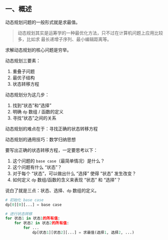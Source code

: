 ## 一、概述

动态规划问题的一般形式就是求最值。

> 动态规划其实是运筹学的一种最优化方法，只不过在计算机问题上应用比较多，比如求 最长递增子序列、最小编辑距离等。


求解动态规划的核心问题是穷举。


动态规划三要素：

1. 重叠子问题
2. 最优子结构
3. 状态转移方程



动态规划分为这几步：

1. 找到“状态”和“选择”
2. 明确 `dp` 数组 / 函数的定义
3. 寻找“状态”之间的关系



动态规划的难点在于：寻找正确的状态转移方程



动态规划的通用技巧：数学归纳思想




要写出正确的状态转移方程，一定要思考以下：

1. 这个问题的 `base case`（最简单情况）是什么？
2. 这个问题有什么 “状态”？
3. 对于每个 “状态”，可以做出什么 “选择” 使得 “状态” 发生改变？
4. 如何定义 `dp` 数组/函数的含义来表现 “状态” 和 “选择”？



说白了就是三点：状态、选择、`dp` 数组的定义。

```python
# 初始化 base case
dp[0][0][...] = base case

# 进行状态转移
for 状态1 in 状态1的所有值: 
    for 状态2 in 状态2的所有值:
        for ...
            dp[状态1][状态2][...] = 求最值(选择1, 选择2, ...)
```

